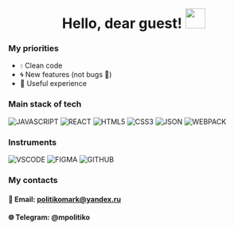 <h1 align="center">Hello, dear guest! <img src="https://github.com/MarkPolitiko/IllsAndGifs/blob/main/giphy.gif" height="40"/></h1>

### My priorities
+ 💧 Clean code
+ 🌀 New features (not bugs 🧨)
+ 🥊 Useful experience

### Main stack of tech
![JAVASCRIPT](https://img.shields.io/badge/JavaScript-323330?style=for-the-badge&logo=javascript&logoColor=F7DF1E)
![REACT](https://img.shields.io/badge/React-20232A?style=for-the-badge&logo=react&logoColor=61DAFB)
![HTML5](https://img.shields.io/badge/HTML5-E34F26?style=for-the-badge&logo=html5&logoColor=white)
![CSS3](https://img.shields.io/badge/CSS3-1572B6?style=for-the-badge&logo=css3&logoColor=white)
![JSON](https://img.shields.io/badge/json-5E5C5C?style=for-the-badge&logo=json&logoColor=white)
![WEBPACK](https://img.shields.io/badge/Webpack-8DD6F9?style=for-the-badge&logo=Webpack&logoColor=white)

### Instruments
![VSCODE](https://img.shields.io/badge/VSCode-0078D4?style=for-the-badge&logo=visual%20studio%20code&logoColor=white)
![FIGMA](https://img.shields.io/badge/Figma-F24E1E?style=for-the-badge&logo=figma&logoColor=white)
![GITHUB](https://img.shields.io/badge/GitHub-100000?style=for-the-badge&logo=github&logoColor=white)

### My contacts
#### 📧 Email: politikomark@yandex.ru
#### 🌐 Telegram: @mpolitiko
